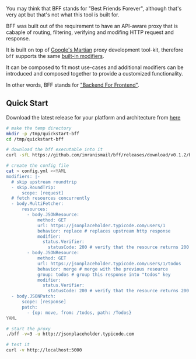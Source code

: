 You may think that BFF stands for "Best Friends Forever", although that's very apt but that's not what this tool is built for.

BFF was built out of the requirement to have an API-aware proxy that is cabaple of routing, filtering, verifying and modifing HTTP request and response.

It is built on top of [Google's Martian](https://github.com/google/martian) proxy development tool-kit, therefore `bff` supports the same [built-in modifiers](https://github.com/google/martian/wiki/Modifier-Reference).

It can be composed to fit most use-cases and additional modifiers can be introduced and composed together to provide a customized functionality.

In other words, BFF stands for ["Backend For Frontend"](https://samnewman.io/patterns/architectural/bff/).

## Quick Start

Download the latest release for your platform and architecture from [here](/-/releases)

```sh
# make the temp directory
mkdir -p /tmp/quickstart-bff
cd /tmp/quickstart-bff

# download the bff executable into it
curl -sfL https://github.com/imranismail/bff/releases/download/v0.1.2/bff_0.1.2_Linux_x86_64.tar.gz | tar xvz

# create the config file
cat > config.yml <<YAML
modifiers: |-
  # skip upstream roundtrip
  - skip.RoundTrip:
      scope: [request]
  # fetch resources concurrently
  - body.MultiFetcher:
      resources:
        - body.JSONResource:
            method: GET
            url: https://jsonplaceholder.typicode.com/users/1
            behavior: replace # replaces upstream http response
            modifier:
              status.Verifier:
                statusCode: 200 # verify that the resource returns 200 status code
        - body.JSONResource:
            method: GET
            url: https://jsonplaceholder.typicode.com/users/1/todos
            behavior: merge # merge with the previous resource
            group: todos # group this response into "todos" key
            modifier:
              status.Verifier:
                statusCode: 200 # verify that the resource returns 200 status code
  - body.JSONPatch:
      scope: [response]
      patch:
        - {op: move, from: /todos, path: /Todos}
YAML

# start the proxy
./bff -v=3 -u http://jsonplaceholder.typicode.com

# test it
curl -v http://localhost:5000
```
